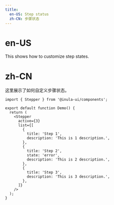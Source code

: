 ```yaml
---
title:
  en-US: Step status
  zh-CN: 步骤状态
---
```


# en-US

This shows how to customize step states.

# zh-CN

这里展示了如何自定义步骤状态。

```tsx
import { Stepper } from '@inula-ui/components';

export default function Demo() {
  return (
    <Stepper
      active={3}
      list={[
        {
          title: 'Step 1',
          description: 'This is 1 description.',
        },
        {
          title: 'Step 2',
          state: 'error',
          description: 'This is 2 description.',
        },
        {
          title: 'Step 3',
          description: 'This is 3 description.',
        },
      ]}
    />
  );
}
```

